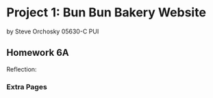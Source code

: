 # Project 1: Bun Bun Bakery Website
by Steve Orchosky
05630-C PUI

## Homework 6A
Reflection:

### Extra Pages